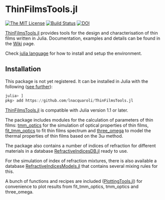 # ThinFilmsTools.jl

[![The MIT License](https://img.shields.io/badge/license-MIT-orange.svg?style=flat-square)](http://opensource.org/licenses/MIT)
[![Build Status](https://travis-ci.com/lnacquaroli/ThinFilmsTools.jl.svg?branch=master)](https://travis-ci.com/lnacquaroli/ThinFilmsTools.jl)
[![DOI](https://zenodo.org/badge/200238502.svg)](https://zenodo.org/badge/latestdoi/200238502)


[ThinFilmsTools.jl](https://github.com/lnacquaroli/ThinFilmsTools.jl/wiki/Home) provides tools for the design and characterisation of thin films written in Julia. Documentation, examples and details can be found in the [Wiki](https://github.com/lnacquaroli/ThinFilmsTools.jl/wiki/Home) page.

Check [julia language](https://julialang.org/) for how to install and setup the environment.

## Installation

This package is not yet registered. It can be installed in Julia with the following ([see further](https://docs.julialang.org/en/v1/stdlib/Pkg/index.html#Adding-unregistered-packages-1)):
```julia
julia> ]
pkg> add https://github.com/lnacquaroli/ThinFilmsTools.jl
```

[ThinFilmsTools.jl](https://github.com/lnacquaroli/ThinFilmsTools.jl/wiki/Home) is compatible with Julia version 1.1 or later.

The package includes modules for the calculation of parameters of thin films: [tmm_optics](https://github.com/lnacquaroli/ThinFilmsTools.jl/wiki/TMMOptics) for the simulation of optical properties of thin films, [fit_tmm_optics](https://github.com/lnacquaroli/ThinFilmsTools.jl/wiki/FitTMMOptics) to fit thin films spectrum and [three_omega](https://github.com/lnacquaroli/ThinFilmsTools.jl/wiki/ThreeOmega) to model the thermal properties of thin films based on the 3ω method.

The package also contains a number of indices of refraction for different materials in a database [RefractiveIndicesDB.jl](https://github.com/lnacquaroli/ThinFilmsTools.jl/wiki/RefractiveIndicesDB.jl) ready to use.

For the simulation of index of refraction mixtures, there is also available a database [RefractiveIndicesModels.jl](https://github.com/lnacquaroli/ThinFilmsTools.jl/wiki/RefractiveIndicesModels.jl) that contains several mixing rules for this.

A bunch of functions and recipes are included ([PlottingTools.jl](https://github.com/lnacquaroli/ThinFilmsTools.jl/wiki/PlottingTools.jl)) for convenience to plot results from fit_tmm_optics, tmm_optics and three_omega.
